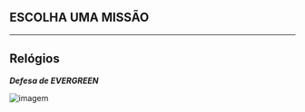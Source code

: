 
## ESCOLHA UMA MISSÃO

---

## Relógios

***Defesa de EVERGREEN***


![imagem](clocks/06/6clock_2.png)
